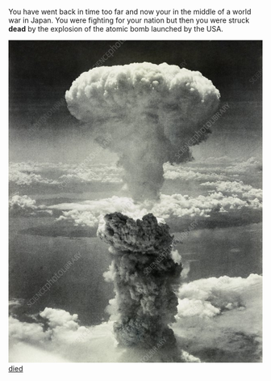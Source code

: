 You have went back in time too far and now your in the middle of a world war in Japan. You were fighting for your nation but then you were struck **dead** by the explosion of the atomic bomb launched by the USA.

![atomic](../atomic.jpeg)
[died](home.md)

